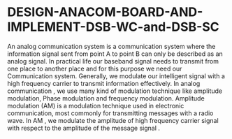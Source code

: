 # DESIGN-ANACOM-BOARD-AND-IMPLEMENT-DSB-WC-and-DSB-SC
An analog communication system is a communication system where the information signal sent from point A to point B can only be described as an analog signal. In practical life our baseband  signal needs to transmit from one place to another place and for this purpose we need our  Communication system. Generally, we modulate our intelligent signal with a high frequency 
carrier to transmit information effectively. In analog communication , we use many kind of modulation technique like amplitude modulation,  Phase modulation and frequency modulation. Amplitude modulation (AM) is a modulation 
technique used in electronic communication, most commonly for transmitting messages with a  radio wave. In AM , we modulate the amplitude of high frequency carrier signal with respect to the amplitude of the message signal .
